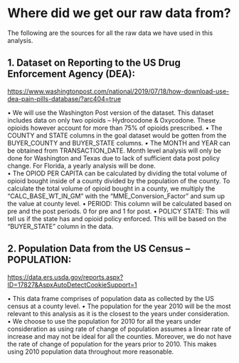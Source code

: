 # Where did we get our raw data from?

The following are the sources for all the raw data we have used in this analysis. 

## 1.	Dataset on Reporting to the US Drug Enforcement Agency (DEA):

https://www.washingtonpost.com/national/2019/07/18/how-download-use-dea-pain-pills-database/?arc404=true

•	We will use the Washington Post version of the dataset. This dataset includes data on only two opioids – Hydrocodone & Oxycodone. These opioids however account for more than 75% of opioids prescribed. 
•	The COUNTY and STATE columns in the goal dataset would be gotten from the BUYER_COUNTY and BUYER_STATE columns. 
•	The MONTH and YEAR can be obtained from TRANSACTION_DATE. Month level analysis will only be done for Washington and Texas due to lack of sufficient data post policy change. For Florida, a yearly analysis will be done.  
•	The OPIOD PER CAPITA can be calculated by dividing the total volume of opioid bought inside of a county divided by the population of the county. To calculate the total volume of opioid bought in a county, we multiply the “CALC_BASE_WT_IN_GM” with the “MME_Conversion_Factor” and sum up the value at county level.
•	PERIOD: This column will be calculated based on pre and the post periods. 0 for pre and 1 for post. 
•	POLICY STATE: This will tell us if the state has and opioid policy enforced. This will be based on the “BUYER_STATE” column in the data. 

## 2.	Population Data from the US Census – POPULATION:

https://data.ers.usda.gov/reports.aspx?ID=17827&AspxAutoDetectCookieSupport=1

•	This data frame comprises of population data as collected by the US census at a county level. 
•	The population for the year 2010 will be the most relevant to this analysis as it is the closest to the years under consideration. 
•	We choose to use the population for 2010 for all the years under consideration as using rate of change of population assumes a linear rate of increase and may not be ideal for all the counties. Moreover, we do not have the rate of change of population for the years prior to 2010. This makes using 2010 population data throughout more reasonable. 

